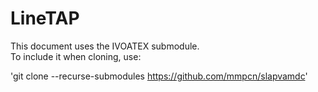 # LineTAP

This document uses the IVOATEX submodule.  
To include it when cloning, use:
 
   'git clone --recurse-submodules https://github.com/mmpcn/slapvamdc'
